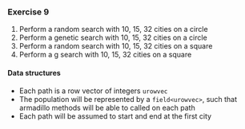 
### Exercise 9
1. Perform a random search with 10, 15, 32 cities on a circle
2. Perform a genetic search with 10, 15, 32 cities on a circle
3. Perform a random search with 10, 15, 32 cities on a square
4. Perform a g search with 10, 15, 32 cities on a square

#### Data structures

- Each path is a row vector of integers `urowvec`
- The population will be represented by a `field<urowvec>`, such that armadillo methods will be able to called on each path
- Each path will be assumed to start and end at the first city
